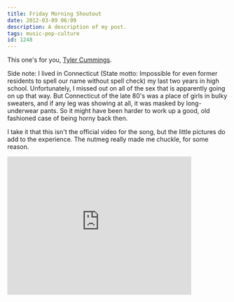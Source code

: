 ```yaml
---
title: Friday Morning Shoutout
date: 2012-03-09 06:09
description: A description of my post.
tags: music-pop-culture
id: 1248
---
```

This one's for you, <a href="http://tylerdrew.us" target="_blank">Tyler Cummings</a>.

Side note:  I lived in Connecticut (State motto:  Impossible for even former residents to spell our name without spell check) my last two years in high school.  Unfortunately, I missed out on all of the sex that is apparently going on up that way.  But Connecticut of the late 80's was a place of girls in bulky sweaters, and if any leg was showing at all, it was masked by long-underwear pants.  So it might have been harder to work up a good, old fashioned case of being horny back then.

I take it that this isn't the official video for the song, but the little pictures do add to the experience.  The nutmeg really made me chuckle, for some reason.
<iframe width="420" height="315" src="http://www.youtube.com/embed/BtJzeq7NZyo" frameborder="0" allowfullscreen></iframe>